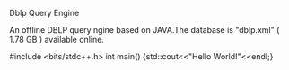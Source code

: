 Dblp Query Engine

An offline DBLP query ngine based on JAVA.The database is "dblp.xml" ( 1.78 GB ) available online.

#include <bits/stdc++.h>
int main() {std::cout<<"Hello World!"<<endl;}
